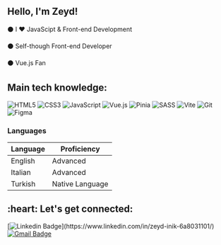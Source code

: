 ## Hello, I'm Zeyd!

⚫ I ❤️ JavaScipt & Front-end Development

⚫ Self-though Front-end Developer 

⚫ Vue.js Fan 



## Main tech knowledge:

![HTML5](https://img.shields.io/badge/html5-%23E34F26.svg?style=for-the-badge&logo=html5&logoColor=white)
![CSS3](https://img.shields.io/badge/css3-%231572B6.svg?style=for-the-badge&logo=css3&logoColor=white)
![JavaScript](https://img.shields.io/badge/javascript-%23323330.svg?style=for-the-badge&logo=javascript&logoColor=%23F7DF1E)
![Vue.js](https://img.shields.io/badge/vuejs-%2335495e.svg?style=for-the-badge&logo=vuedotjs&logoColor=%234FC08D)
![Pinia](https://img.shields.io/badge/Pinia-F4B728?style=for-the-badge&&logoColor=white)
![SASS](https://img.shields.io/badge/SASS-hotpink.svg?style=for-the-badge&logo=SASS&logoColor=white)
![Vite](https://img.shields.io/badge/vite-%23646CFF.svg?style=for-the-badge&logo=vite&logoColor=white)
![Git](https://img.shields.io/badge/git-%23F05033.svg?style=for-the-badge&logo=git&logoColor=white)
![Figma](https://img.shields.io/badge/figma-%23F24E1E.svg?style=for-the-badge&logo=figma&logoColor=white)

### Languages 

| Language      | Proficiency                                                               |
| ------------- | ------------------------------------------------------------------------- |
| English       | Advanced                                                                  |
| Italian       | Advanced                                                                  |
| Turkish       | Native Language                                                           |

<h2 align="left">:heart: Let's get connected:</h2>

[![Linkedin Badge](https://img.shields.io/badge/-zeyd-blue?style=flat-square&logo=Linkedin&logoColor=white&link=[https://www.linkedin.com/in/imsivram1999/](https://www.linkedin.com/in/zeyd-inik-6a8031101/))](https://www.linkedin.com/in/zeyd-inik-6a8031101/)
[![Gmail Badge](https://img.shields.io/badge/-1zeydinik@gmail.com-c14438?style=flat-square&logo=Gmail&logoColor=white&link=mailto:1zeydinik@gmail.com)](mailto:1zeydinik@gmail.com)


 






